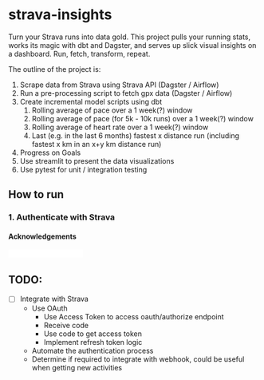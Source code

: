 # strava-insights
Turn your Strava runs into data gold. This project pulls your running stats, works its magic with dbt and Dagster, and serves up slick visual insights on a dashboard. Run, fetch, transform, repeat.

The outline of the project is:
1. Scrape data from Strava using Strava API (Dagster / Airflow)
2. Run a pre-processing script to fetch gpx data (Dagster / Airflow)
3. Create incremental model scripts using dbt 
   1. Rolling average of pace over a 1 week(?) window 
   2. Rolling average of pace (for 5k - 10k runs) over a 1 week(?) window 
   3. Rolling average of heart rate over a 1 week(?) window 
   4. Last (e.g. in the last 6 months) fastest x distance run (including fastest x km in an x+y km distance run)
4. Progress on Goals 
5. Use streamlit to present the data visualizations 
6. Use pytest for unit / integration testing

## How to run
### 1. Authenticate with Strava

#### Acknowledgements
<img src="assets/api_logo_pwrdBy_strava_horiz_white.png" width="150" alt="Strava API Logo" />

## TODO:
- [ ] Integrate with Strava
  - Use OAuth
    - Use Access Token to access oauth/authorize endpoint 
    - Receive code
    - Use code to get access token
    - Implement refresh token logic
  - Automate the authentication process
  - Determine if required to integrate with webhook, could be useful when getting new activities
